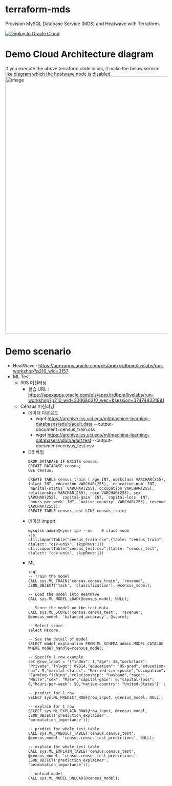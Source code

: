 # terraform-mds

Provision MySQL Database Service (MDS) and Heatwave with Terraform.

[![Deploy to Oracle Cloud](https://oci-resourcemanager-plugin.plugins.oci.oraclecloud.com/latest/deploy-to-oracle-cloud.svg)](https://cloud.oracle.com/resourcemanager/stacks/create?zipUrl=https://github.com/khkwon01/terraform-mds/archive/refs/tags/mds-heatwave-v2.1.3.zip)


# Demo Cloud Architecture diagram
If you execute the above terraform code in oci, it make the below service like diagram which the heatwave node is disabled.
<img width="802" alt="image" src="https://user-images.githubusercontent.com/8789421/213102145-3a14870d-7a6a-4a54-a1fb-d2eee02c4d58.png">

# Demo scenario
- HeatWave : https://apexapps.oracle.com/pls/apex/r/dbpm/livelabs/run-workshop?p210_wid=3157
- ML Test
  - IRIS 머신러닝
    - 실습 URL : https://apexapps.oracle.com/pls/apex/r/dbpm/livelabs/run-workshop?p210_wid=3306&p210_wec=&session=374748331881
  - Census 머신러닝
    - 데이터 다운로드
      - wget https://archive.ics.uci.edu/ml/machine-learning-databases/adult/adult.data --output-document=census_train.csv
      - wget https://archive.ics.uci.edu/ml/machine-learning-databases/adult/adult.test --output-document=census_test.csv
    - DB 작업
      ```
      DROP DATABASE IF EXISTS census;
      CREATE DATABASE census;
      USE census;

      CREATE TABLE census_train ( age INT, workclass VARCHAR(255), fnlwgt INT, education VARCHAR(255), `education-num` INT, `marital-status` VARCHAR(255), occupation VARCHAR(255), relationship VARCHAR(255), race VARCHAR(255), sex VARCHAR(255), `capital-gain` INT, `capital-loss` INT, `hours-per-week` INT, `native-country` VARCHAR(255), revenue VARCHAR(255));
      CREATE TABLE census_test LIKE census_train;
      ``` 
    - 데이터 import
      ```
      mysqlsh admin@<your ip> --mc    # class mode
      \js
      util.importTable("census_train.csv",{table: "census_train", dialect: "csv-unix", skipRows:1})
      util.importTable("census_test.csv",{table: "census_test", dialect: "csv-unix", skipRows:1})
      ```
    - ML 
      ```
      \sql
      -- Train the model
      CALL sys.ML_TRAIN('census.census_train', 'revenue', JSON_OBJECT('task', 'classification'), @census_model);
      
      -- Load the model into HeatWave
      CALL sys.ML_MODEL_LOAD(@census_model, NULL);
      
      -- Score the model on the test data
      CALL sys.ML_SCORE('census.census_test', 'revenue', @census_model, 'balanced_accuracy', @score);
      
      -- Select score
      select @score;
      
      -- See the detail of model
      SELECT model_explanation FROM ML_SCHEMA_admin.MODEL_CATALOG WHERE model_handle=@census_model;
      
      -- Specify 1 row example
      set @row_input = '{"index": 1,"age": 38,"workclass": "Private","fnlwgt": 89814,"education": "HS-grad","education-num": 9,"marital-status": "Married-civ-spouse","occupation": "Farming-fishing","relationship": "Husband","race": "White","sex": "Male","capital-gain": 0,"capital-loss": 0,"hours-per-week": 50,"native-country": "United-States"}' ;
      
      -- predict for 1 row
      SELECT sys.ML_PREDICT_ROW(@row_input, @census_model, NULL);
      
      -- explain for 1 row
      SELECT sys.ML_EXPLAIN_ROW(@row_input, @census_model, JSON_OBJECT('prediction_explainer', 'permutation_importance'));
      
      -- predict for whole test table
      CALL sys.ML_PREDICT_TABLE('census.census_test', @census_model, 'census.census_test_predictions', NULL);
      
      -- explain for whole test table
      CALL sys.ML_EXPLAIN_TABLE('census.census_test', @census_model, 'census.census_test_predictions', JSON_OBJECT('prediction_explainer', 'permutation_importance'));
      
      -- unload model
      CALL sys.ML_MODEL_UNLOAD(@census_model);
      ```
